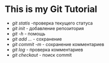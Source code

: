 # This is my Git Tutorial
* *git statis* -проверка текущего статуса
* *git init* - добавление репозитория
* *git -h* - помощь 
* *git add ...* - сохранение 
* *git commit -m* - сохранение комментариев 
* *git log* - проверка комментариев
* *git checkaut* - поиск commit
